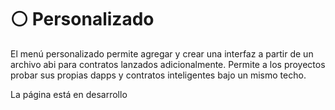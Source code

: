 # ⚪ Personalizado

El menú personalizado permite agregar y crear una interfaz a partir de un archivo abi para contratos lanzados adicionalmente. Permite a los proyectos probar sus propias dapps y contratos inteligentes bajo un mismo techo.&#x20;

La página está en desarrollo
